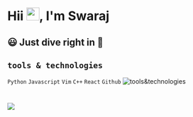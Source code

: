 # Hii <img src="https://github.com/TheDudeThatCode/TheDudeThatCode/blob/master/Assets/Hi.gif" width="29px">, I'm Swaraj
## 😃 Just dive right in 🙌
## `tools & technologies`
`Python` `Javascript` `Vim` `C++` `React` `Github`
![tools&technologies](https://github.com/swarajspatil158/swarajspatil158/blob/[branch]/image.jpg?raw=true)

#
<img src="https://github-readme-stats.vercel.app/api?username=swarajspatil158&&show_icons=true&title_color=2aa198&icon_color=cb4b16&text_color=eee8d5&bg_color=073642">
